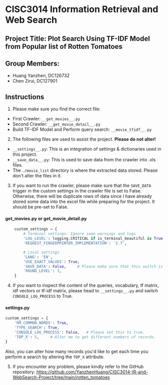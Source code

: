 # CISC3014 Information Retrieval and Web Search
## Project Title: Plot Search Using TF-IDF Model from Popular list of Rotten Tomatoes

## Group Members:
- Huang Yanzhen, DC126732
- Chen Zirui, DC127901

## Instructions
1. Please make sure you find the correct file:
- First Crawler: ``__get_movies__.py``
- Second Crawler: ``__get_movie_detail__.py``
- Build TF-IDF Model and Perform query search: ``__movie_tfidf__.py``

2. The following files are used to assist the project. **Please do not alter!**
- ``__settings__.py``: This is an integration of settings & dictionaries used in this project.
- ``__save_data__.py``: This is used to save data from the crawler into .xls files.
- The ``./movie_list`` directory is where the extracted data stored. Please don't alter the files in it.

3. If you want to run the crawler, please make sure that the ``SAVE_DATA`` trigger in the custom settings in the crawler file
is set to False. Otherwise, there will be duplicate rows of data since I have already stored some data into the excel file while preparing 
for the project. It should be pre-set to False.

#### __get_movies__.py or __get_movie_detail__.py
```python
    custom_settings = {
        # Terminal settings: Ignore some warnings and logs
        'LOG_LEVEL': logging.CRITICAL if is_terminal_beautiful is True else logging.ERROR,
        'REQUEST_FINGERPRINTER_IMPLEMENTATION': '2.7',

        # Local settings
        'LANG': 'EN',
        'USE_EXACT_VALUES': True,
        'SAVE_DATA': False,     # Please make sure that this switch is False!
        'ROUND_LEVEL': 3,
    }
```

4. If you want to inspect the content of the queries, vocabulary, tf matrix, idf vectors or tf-idf matrix, please
head to ``__settings__.py`` and switch ``CONSOLE_LOG_PROCESS`` to True.
#### __settings__.py
```python
custom_settings = {
    'RM_COMMON_WORDS': True,
    'TYPE_SEARCH': True,
    'CONSOLE_LOG_PROCESS': False,   # Please set this to true.
    'TOP_X': 5,     # Alter me to get different numbers of records.
}
```
Also, you can alter how many records you'd like to get each time you perform a search by altering the ``TOP_X`` attribute.

5. If you encounter any problem, please kindly refer to the GitHub repository:
https://github.com/YanzhenHuang/CISC3014-IR-and-WebSearch-Project/tree/main/rotten_tomatoes